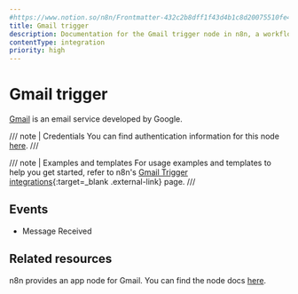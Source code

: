 ```yaml
---
#https://www.notion.so/n8n/Frontmatter-432c2b8dff1f43d4b1c8d20075510fe4
title: Gmail trigger
description: Documentation for the Gmail trigger node in n8n, a workflow automation platform. Includes details of operations and configuration, and links to examples and credentials information.
contentType: integration
priority: high
---
```


# Gmail trigger

[Gmail](https://www.gmail.com) is an email service developed by Google.

/// note | Credentials
You can find authentication information for this node [here](/integrations/builtin/credentials/google/).
///

///  note  | Examples and templates
For usage examples and templates to help you get started, refer to n8n's [Gmail Trigger integrations](https://n8n.io/integrations/gmail-trigger/){:target=_blank .external-link} page.
///

## Events

* Message Received

## Related resources

n8n provides an app node for Gmail. You can find the node docs [here](/integrations/builtin/app-nodes/n8n-nodes-base.gmail/).

